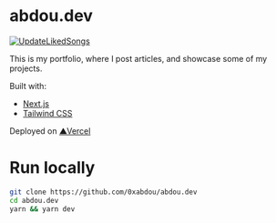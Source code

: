 # abdou.dev
[![UpdateLikedSongs](https://github.com/0xabdou/abdou.dev/actions/workflows/update-liked-songs.yml/badge.svg)](https://github.com/0xabdou/abdou.dev/actions/workflows/update-liked-songs.yml)

This is my portfolio, where I post articles, and showcase some of my projects.

Built with:
- [Next.js][next-js]
- [Tailwind CSS][tailwind-css]

Deployed on [▲Vercel][vercel]

# Run locally

```bash
git clone https://github.com/0xabdou/abdou.dev
cd abdou.dev
yarn && yarn dev
```

[next-js]:https://nextjs.org/
[tailwind-css]:https://tailwindcss.com/
[vercel]:https://vercel.com/

